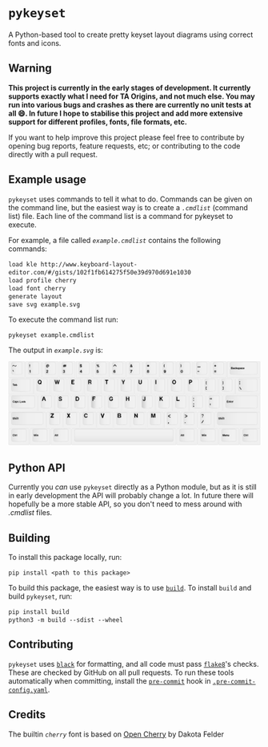 # `pykeyset`

A Python-based tool to create pretty keyset layout diagrams using correct fonts and icons.

## Warning

<b>This project is currently in the early stages of development.
It currently supports exactly what I need for TA Origins, and not much else.
You may run into various bugs and crashes as there are currently no unit tests at all 😄.
In future I hope to stabilise this project and add more extensive support for different
profiles, fonts, file formats, etc.</b>

If you want to help improve this project please feel free to contribute
by opening bug reports, feature requests, etc; or contributing to the code directly with a pull request.

## Example usage

`pykeyset` uses commands to tell it what to do.
Commands can be given on the command line,
but the easiest way is to create a *`.cmdlist`* (command list) file.
Each line of the command list is a command for pykeyset to execute.

For example, a file called *`example.cmdlist`* contains the following commands:

    load kle http://www.keyboard-layout-editor.com/#/gists/102f1fb614275f50e39d970d691e1030
    load profile cherry
    load font cherry
    generate layout
    save svg example.svg

To execute the command list run:

    pykeyset example.cmdlist

The output in *`example.svg`* is:

![example.svg](example.png)

## Python API

Currently you *can* use `pykeyset` directly as a Python module,
but as it is still in early development the API will probably change a lot.
In future there will hopefully be a more stable API, so you don't need to mess around with *.cmdlist* files.

## Building

To install this package locally, run:

    pip install <path to this package>

To build this package, the easiest way is to use [`build`].
To install `build` and build `pykeyset`, run:

    pip install build
    python3 -m build --sdist --wheel

## Contributing

`pykeyset` uses [`black`] for formatting, and all code must pass [`flake8`]'s checks.
These are checked by GitHub on all pull requests.
To run these tools automatically when committing,
install the [`pre-commit`] hook in [`.pre-commit-config.yaml`].

## Credits

The builtin *`cherry`* font is based on [Open Cherry] by Dakota Felder

[`build`]: https://pypa-build.readthedocs.io/en/latest/installation.html
[open cherry]: https://github.com/dakotafelder/open-cherry
[`black`]: https://github.com/psf/black
[`flake8`]: https://flake8.pycqa.org/en/latest/
[`pre-commit`]: https://pre-commit.com/
[`.pre-commit-config.yaml`]: .pre-commit-config.yaml
